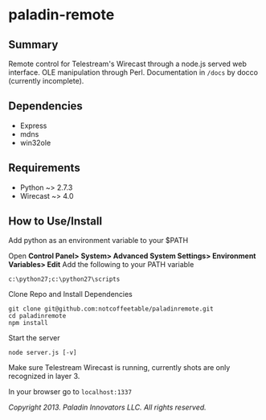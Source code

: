 paladin-remote
==============

Summary
-------
Remote control for Telestream's Wirecast through a node.js served web interface. OLE manipulation through Perl. Documentation in `/docs` by docco (currently incomplete).

Dependencies
------------
- Express
- mdns
- win32ole

Requirements
------------
- Python ~> 2.7.3
- Wirecast ~> 4.0

How to Use/Install
------------------
Add python as an environment variable to your $PATH

Open **Control Panel> System> Advanced System Settings> Environment Variables> Edit**
Add the following to your PATH variable

	c:\python27;c:\python27\scripts

Clone Repo and Install Dependencies

	git clone git@github.com:notcoffeetable/paladinremote.git
	cd paladinremote
	npm install

Start the server

	node server.js [-v]
	
Make sure Telestream Wirecast is running, currently shots are only recognized in layer 3.

In your browser go to `localhost:1337`

*Copyright 2013. Paladin Innovators LLC. All rights reserved.*